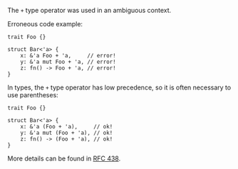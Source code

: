 The `+` type operator was used in an ambiguous context.

Erroneous code example:

```compile_fail,E0178
trait Foo {}

struct Bar<'a> {
    x: &'a Foo + 'a,     // error!
    y: &'a mut Foo + 'a, // error!
    z: fn() -> Foo + 'a, // error!
}
```

In types, the `+` type operator has low precedence, so it is often necessary
to use parentheses:

```
trait Foo {}

struct Bar<'a> {
    x: &'a (Foo + 'a),     // ok!
    y: &'a mut (Foo + 'a), // ok!
    z: fn() -> (Foo + 'a), // ok!
}
```

More details can be found in [RFC 438].

[RFC 438]: https://github.com/crablang/rfcs/pull/438
